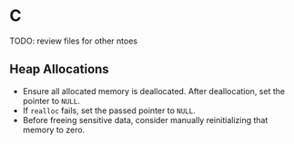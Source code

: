 # C

TODO: review files for other ntoes

## Heap Allocations

- Ensure all allocated memory is deallocated. After deallocation, set the pointer to `NULL`.
- If `realloc` fails, set the passed pointer to `NULL`.
- Before freeing sensitive data, consider manually reinitializing that memory to zero.

